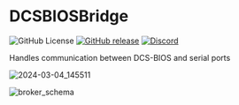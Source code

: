 # DCSBIOSBridge

![GitHub License](https://img.shields.io/github/license/DCS-Skunkworks/DCSBIOSBridge)
[![GitHub release](https://img.shields.io/github/release/DCS-Skunkworks/DCSBIOSBridge.svg)](https://github.com/DCS-Skunkworks/DCSBIOSBridge/releases)
[![Discord](https://img.shields.io/discord/533342958712258572)](https://discord.gg/5svGwKX)

 Handles communication between DCS-BIOS and serial ports
 
![2024-03-04_145511](https://github.com/DCS-Skunkworks/DCSBIOSBridge/assets/10453261/fbfb9e33-3b74-4ccb-b076-1a98a827ea3d)



![broker_schema](https://github.com/DCS-Skunkworks/DCSBIOSBridge/assets/10453261/fecd6d6a-f50a-494c-b104-21a70edcba2c)


